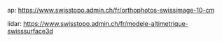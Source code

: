 ap: https://www.swisstopo.admin.ch/fr/orthophotos-swissimage-10-cm




lidar: https://www.swisstopo.admin.ch/fr/modele-altimetrique-swisssurface3d
